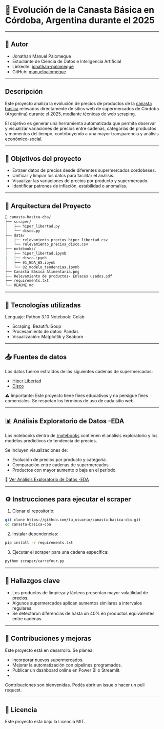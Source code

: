 # 🛒 Evolución de la Canasta Básica en Córdoba, Argentina durante el 2025
---

## 🧑 Autor
* Jonathan Manuel Palomeque
* Estudiante de Ciencia de Datos e Inteligencia Artificial
* LinkedIn: [jonathan-palomeque](https://www.linkedin.com/in/jonathan-palomeque/)
* GitHub: [manuelpalomeque](https://github.com/manuelpalomeque)
---

## Descripción

Este proyecto analiza la evolución de precios de productos de la [canasta básica](https://www.indec.gob.ar/ftp/cuadros/sociedad/preguntas_frecuentes_cba_cbt.pdf) relevados directamente de sitios web de supermercados de Córdoba (Argentina) durante el 2025, mediante técnicas de web scraping.

El objetivo es generar una herramienta automatizada que permita observar y visualizar variaciones de precios entre cadenas, categorías de productos y momentos del tiempo, contribuyendo a una mayor transparencia y análisis económico-social.

---

## 📌 Objetivos del proyecto

- Extraer datos de precios desde diferentes supermercados cordobeses.
- Unificar y limpiar los datos para facilitar el análisis.
- Visualizar las variaciones de precios por producto y supermercado.
- Identificar patrones de inflación, estabilidad o anomalías.

---

## 🧱 Arquitectura del Proyecto

```bash
📁 canasta-basica-cba/
├── scraper/
│   ├── hiper_libertad.py
│   └── disco.py
├── data/
│   ├── relevamiento_precios_hiper_libertad.csv
│   └── relevamiento_precios_disco.csv
├── notebooks/
│   ├── hiper_libertad.ipynb
|   |── disco.ipynb 
│   ├── 01_EDA_WS.ipynb
│   └── 02_modelo_tendencias.ipynb
├── Canasta Básica Alimentaria.png
├── Relevamiento de productos- Enlaces usados.pdf
├── requirements.txt
└── README.md
```

---

## 🧰 Tecnologías utilizadas
Lenguaje: Python 3.10
Notebook: Colab

* Scraping: BeautifulSoup
* Procesamiento de datos: Pandas
* Visualización: Matplotlib  y Seaborn

---

## 📤 Fuentes de datos
Los datos fueron extraídos de las siguientes cadenas de supermercados:

* [Hiper Libertad](https://www.hiperlibertad.com.ar/)
* [Disco](https://www.disco.com.ar/)

⚠️ Importante: Este proyecto tiene fines educativos y no persigue fines comerciales. Se respetan los términos de uso de cada sitio web.

---

## 📊 Análisis Exploratorio de Datos -EDA
Los notebooks dentro de [/notebooks](https://github.com/manuelpalomeque/Web-Scraper-canasta-basica/tree/main/notebooks) contienen el análisis exploratorio y los modelos predictivos de tendencia de precios.

Se incluyen visualizaciones de:
* Evolución de precios por producto y categoría.
* Comparación entre cadenas de supermercados.
* Productos con mayor aumento o baja en el período.

📁 [Ver Análisis Exploratorio de Datos -EDA](https://github.com/manuelpalomeque/Web-Scraper-canasta-basica/blob/main/notebooks/01_EDA_WS.ipynb)



---

## ⚙️ Instrucciones para ejecutar el scraper
1. Clonar el repositorio:

``` bash
git clone https://github.com/tu_usuario/canasta-basica-cba.git
cd canasta-basica-cba
```
2. Instalar dependencias:

``` bash
pip install -r requirements.txt
```
3. Ejecutar el scraper para una cadena específica:

``` bash
python scraper/carrefour.py
```

---

## 🧠 Hallazgos clave
* Los productos de limpieza y lácteos presentan mayor volatilidad de precios.
* Algunos supermercados aplican aumentos similares a intervalos regulares.
* Se detectaron diferencias de hasta un 40% en productos equivalentes entre cadenas.

---

## 📝 Contribuciones y mejoras
Este proyecto está en desarrollo. Se planea:

* Incorporar nuevos supermercados.
* Mejorar la automatización con pipelines programados.
* Publicar un dashboard online en Power BI o Streamlit.
* 
Contribuciones son bienvenidas. Podés abrir un issue o hacer un pull request.

---

## 📄 Licencia
Este proyecto está bajo la Licencia MIT.
